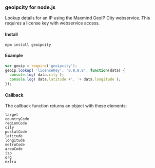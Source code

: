 ### geoipcity for node.js

Lookup details for an IP using the Maxmind GeoIP City webservice.
This requires a license key with webservice access.

#### Install

```
npm install geoipcity
```

#### Example

```js
var geoip = require('geoipcity');
geoip.lookup( 'licenceKey', '8.8.8.8', function(data) {
  console.log( data.city );
  console.log( data.latitude +', '+ data.longitude );
});
```

#### Callback

The callback function returns an object with these elements:

```
target
countryCode
regionCode
city
postalCode
latitude
longitude
metroCode
areaCode
isp
org
extra
```